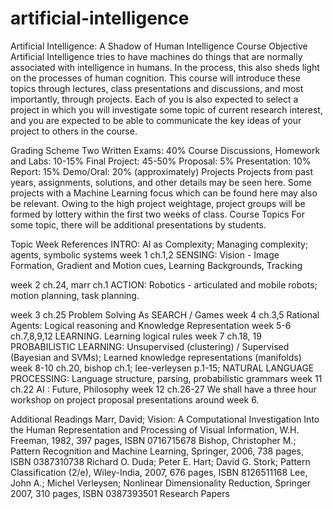 # artificial-intelligence
Artificial Intelligence: A Shadow of Human Intelligence
Course Objective
Artificial Intelligence tries to have machines do things that are normally associated with intelligence in humans. In the process, this also sheds light on the processes of human cognition.
This course will introduce these topics through lectures, class presentations and discussions, and most importantly, through projects. Each of you is also expected to select a project in which you will investigate some topic of current research interest, and you are expected to be able to communicate the key ideas of your project to others in the course.

Grading Scheme
Two Written Exams: 40%
Course Discussions, Homework and Labs: 10-15%
Final Project: 45-50%
Proposal: 5%
Presentation: 10%
Report: 15%
Demo/Oral: 20%
(approximately)
Projects
Projects from past years, assignments, solutions, and other details may be seen here.
Some projects with a Machine Learning focus which can be found here may also be relevant.
Owing to the high project weightage, project groups will be formed by lottery within the first two weeks of class.
Course Topics
For some topic, there will be additional presentations by students.

Topic	Week	References
INTRO: AI as Complexity; Managing complexity; agents, symbolic systems	week 1	ch.1,2
SENSING: Vision - Image Formation, Gradient and Motion cues, Learning Backgrounds, Tracking

week 2	ch.24,
marr ch.1
ACTION: Robotics - articulated and mobile robots; motion planning, task planning.

week 3	ch.25
Problem Solving As SEARCH / Games	week 4	ch.3,5
Rational Agents: Logical reasoning and Knowledge Representation	week 5-6	ch.7,8,9,12
LEARNING. Learning logical rules	week 7	ch.18, 19
PROBABILISTIC LEARNING: Unsupervised (clustering) / Supervised (Bayesian and SVMs); Learned knowledge representations (manifolds)	week 8-10	ch.20,
bishop ch.1; lee-verleysen p.1-15;
NATURAL LANGUAGE PROCESSING: Language structure, parsing, probabilistic grammars	week 11	ch.22
AI : Future, Philosophy	week 12	ch.26-27
We shall have a three hour workshop on project proposal presentations around week 6.

Additional Readings
Marr, David; Vision: A Computational Investigation Into the Human Representation and Processing of Visual Information, W.H. Freeman, 1982, 397 pages, ISBN 0716715678
Bishop, Christopher M.; Pattern Recognition and Machine Learning, Springer, 2006, 738 pages, ISBN 0387310738
Richard O. Duda; Peter E. Hart; David G. Stork; Pattern Classification (2/e), Wiley-India, 2007, 676 pages, ISBN 8126511168
Lee, John A.; Michel Verleysen; Nonlinear Dimensionality Reduction, Springer 2007, 310 pages, ISBN 0387393501
Research Papers

